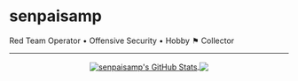 # senpaisamp

Red Team Operator • Offensive Security • Hobby ⚑ Collector

---
<p align="center">

<a href="https://github.com/senpaisamp/senpaisamp">
  <img align="center" src="https://github-readme-stats.vercel.app/api?username=senpaisamp&show_icons=true&theme=tokyonight&include_all_commits=true&hide=contribs&count_private=true&line_height=32" alt="senpaisamp's GitHub Stats" />
</a>

<a href="https://github.com/senpaisamp/senpaisamp">
  <img align="center" src="https://github-readme-stats.vercel.app/api/top-langs/?username=senpaisamp&show_icons=true&theme=tokyonight&langs_count=3&layout=default&hide_border=false" />
</a>

</p>
